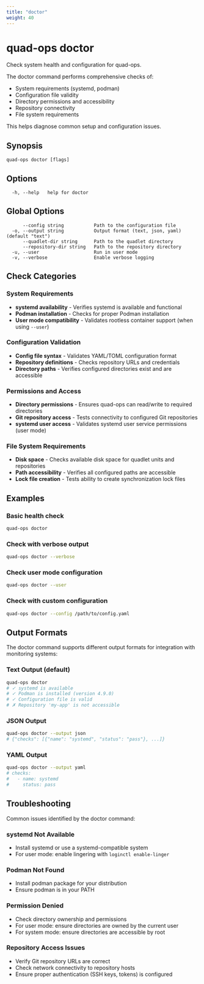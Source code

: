 ```yaml
---
title: "doctor"
weight: 40
---
```


# quad-ops doctor

Check system health and configuration for quad-ops.

The doctor command performs comprehensive checks of:

- System requirements (systemd, podman)
- Configuration file validity
- Directory permissions and accessibility
- Repository connectivity
- File system requirements

This helps diagnose common setup and configuration issues.

## Synopsis

```
quad-ops doctor [flags]
```

## Options

```
  -h, --help   help for doctor
```

## Global Options

```
      --config string           Path to the configuration file
  -o, --output string           Output format (text, json, yaml) (default "text")
      --quadlet-dir string      Path to the quadlet directory
      --repository-dir string   Path to the repository directory
  -u, --user                    Run in user mode
  -v, --verbose                 Enable verbose logging
```

## Check Categories

### System Requirements

- **systemd availability** - Verifies systemd is available and functional
- **Podman installation** - Checks for proper Podman installation
- **User mode compatibility** - Validates rootless container support (when using `--user`)

### Configuration Validation

- **Config file syntax** - Validates YAML/TOML configuration format
- **Repository definitions** - Checks repository URLs and credentials
- **Directory paths** - Verifies configured directories exist and are accessible

### Permissions and Access

- **Directory permissions** - Ensures quad-ops can read/write to required directories
- **Git repository access** - Tests connectivity to configured Git repositories
- **systemd user access** - Validates systemd user service permissions (user mode)

### File System Requirements

- **Disk space** - Checks available disk space for quadlet units and repositories
- **Path accessibility** - Verifies all configured paths are accessible
- **Lock file creation** - Tests ability to create synchronization lock files

## Examples

### Basic health check

```bash
quad-ops doctor
```

### Check with verbose output

```bash
quad-ops doctor --verbose
```

### Check user mode configuration

```bash
quad-ops doctor --user
```

### Check with custom configuration

```bash
quad-ops doctor --config /path/to/config.yaml
```

## Output Formats

The doctor command supports different output formats for integration with monitoring systems:

### Text Output (default)

```bash
quad-ops doctor
# ✓ systemd is available
# ✓ Podman is installed (version 4.9.0)
# ✓ Configuration file is valid
# ✗ Repository 'my-app' is not accessible
```

### JSON Output

```bash
quad-ops doctor --output json
# {"checks": [{"name": "systemd", "status": "pass"}, ...]}
```

### YAML Output

```bash
quad-ops doctor --output yaml
# checks:
#   - name: systemd
#     status: pass
```

## Troubleshooting

Common issues identified by the doctor command:

### systemd Not Available

- Install systemd or use a systemd-compatible system
- For user mode: enable lingering with `loginctl enable-linger`

### Podman Not Found

- Install podman package for your distribution
- Ensure podman is in your PATH

### Permission Denied

- Check directory ownership and permissions
- For user mode: ensure directories are owned by the current user
- For system mode: ensure directories are accessible by root

### Repository Access Issues

- Verify Git repository URLs are correct
- Check network connectivity to repository hosts
- Ensure proper authentication (SSH keys, tokens) is configured
